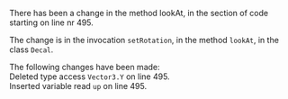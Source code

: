 There has been a change in the method lookAt, in the section of code starting on line nr 495.
  
The change is in the invocation ```setRotation```, in the method ```lookAt```, in the class ```Decal```.
  
The following changes have been made:  
Deleted type access ```Vector3.Y``` on line 495.  
Inserted variable read ```up``` on line 495.  
